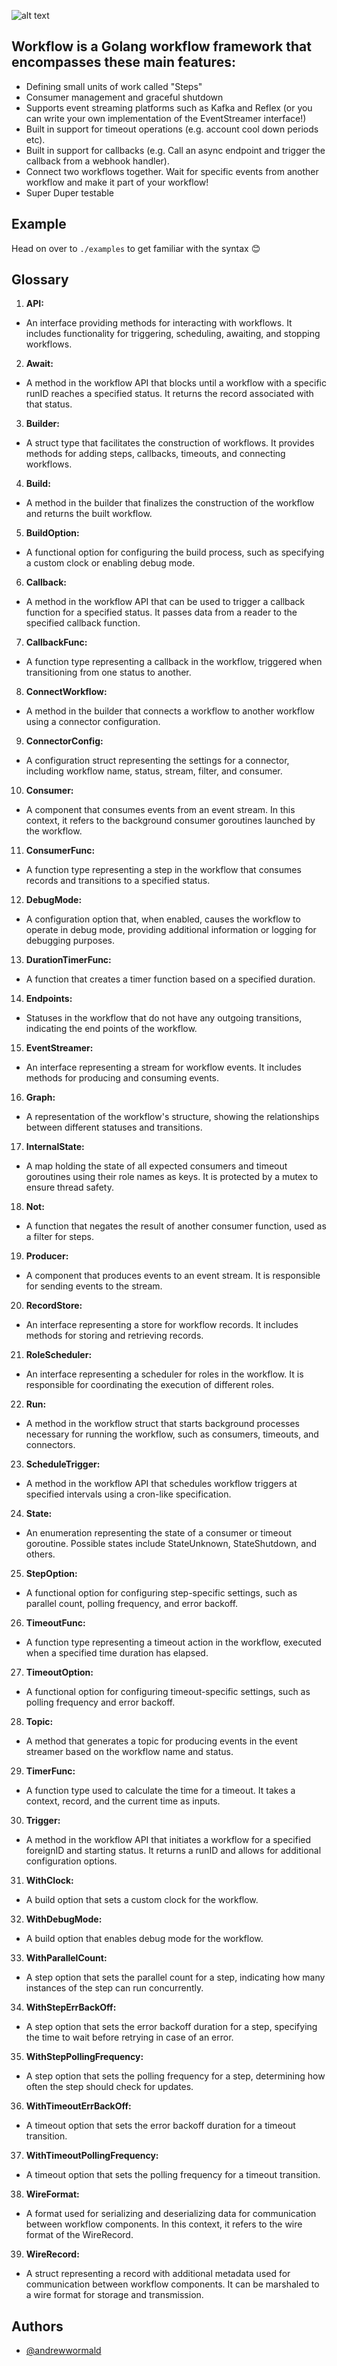 ![alt text](./logo/workflow.png)

## Workflow is a Golang workflow framework that encompasses these main features:
- Defining small units of work called "Steps"
- Consumer management and graceful shutdown
- Supports event streaming platforms such as Kafka and Reflex (or you can write your own implementation of the EventStreamer interface!)
- Built in support for timeout operations (e.g. account cool down periods etc).
- Built in support for callbacks (e.g. Call an async endpoint and trigger the callback from a webhook handler).
- Connect two workflows together. Wait for specific events from another workflow and make it part of your workflow!
- Super Duper testable

## Example

Head on over to `./examples` to get familiar with the syntax 😊

## Glossary

1. **API:**
 - An interface providing methods for interacting with workflows. It includes functionality for triggering, scheduling, awaiting, and stopping workflows.

2. **Await:**
 - A method in the workflow API that blocks until a workflow with a specific runID reaches a specified status. It returns the record associated with that status.

3. **Builder:**
 - A struct type that facilitates the construction of workflows. It provides methods for adding steps, callbacks, timeouts, and connecting workflows.

4. **Build:**
 - A method in the builder that finalizes the construction of the workflow and returns the built workflow.

5. **BuildOption:**
 - A functional option for configuring the build process, such as specifying a custom clock or enabling debug mode.

6. **Callback:**
 - A method in the workflow API that can be used to trigger a callback function for a specified status. It passes data from a reader to the specified callback function.

7. **CallbackFunc:**
 - A function type representing a callback in the workflow, triggered when transitioning from one status to another.

8. **ConnectWorkflow:**
 - A method in the builder that connects a workflow to another workflow using a connector configuration.

9. **ConnectorConfig:**
 - A configuration struct representing the settings for a connector, including workflow name, status, stream, filter, and consumer.

10. **Consumer:**
 - A component that consumes events from an event stream. In this context, it refers to the background consumer goroutines launched by the workflow.

11. **ConsumerFunc:**
 - A function type representing a step in the workflow that consumes records and transitions to a specified status.

12. **DebugMode:**
 - A configuration option that, when enabled, causes the workflow to operate in debug mode, providing additional information or logging for debugging purposes.

13. **DurationTimerFunc:**
 - A function that creates a timer function based on a specified duration.

14. **Endpoints:**
 - Statuses in the workflow that do not have any outgoing transitions, indicating the end points of the workflow.

15. **EventStreamer:**
 - An interface representing a stream for workflow events. It includes methods for producing and consuming events.

16. **Graph:**
 - A representation of the workflow's structure, showing the relationships between different statuses and transitions.

17. **InternalState:**
 - A map holding the state of all expected consumers and timeout goroutines using their role names as keys. It is protected by a mutex to ensure thread safety.

18. **Not:**
 - A function that negates the result of another consumer function, used as a filter for steps.

19. **Producer:**
 - A component that produces events to an event stream. It is responsible for sending events to the stream.

20. **RecordStore:**
 - An interface representing a store for workflow records. It includes methods for storing and retrieving records.

21. **RoleScheduler:**
 - An interface representing a scheduler for roles in the workflow. It is responsible for coordinating the execution of different roles.

22. **Run:**
 - A method in the workflow struct that starts background processes necessary for running the workflow, such as consumers, timeouts, and connectors.

23. **ScheduleTrigger:**
 - A method in the workflow API that schedules workflow triggers at specified intervals using a cron-like specification.

24. **State:**
 - An enumeration representing the state of a consumer or timeout goroutine. Possible states include StateUnknown, StateShutdown, and others.

25. **StepOption:**
 - A functional option for configuring step-specific settings, such as parallel count, polling frequency, and error backoff.

26. **TimeoutFunc:**
 - A function type representing a timeout action in the workflow, executed when a specified time duration has elapsed.

27. **TimeoutOption:**
 - A functional option for configuring timeout-specific settings, such as polling frequency and error backoff.

28. **Topic:**
 - A method that generates a topic for producing events in the event streamer based on the workflow name and status.

29. **TimerFunc:**
 - A function type used to calculate the time for a timeout. It takes a context, record, and the current time as inputs.

30. **Trigger:**
 - A method in the workflow API that initiates a workflow for a specified foreignID and starting status. It returns a runID and allows for additional configuration options.

31. **WithClock:**
 - A build option that sets a custom clock for the workflow.

32. **WithDebugMode:**
 - A build option that enables debug mode for the workflow.

33. **WithParallelCount:**
 - A step option that sets the parallel count for a step, indicating how many instances of the step can run concurrently.

34. **WithStepErrBackOff:**
 - A step option that sets the error backoff duration for a step, specifying the time to wait before retrying in case of an error.

35. **WithStepPollingFrequency:**
 - A step option that sets the polling frequency for a step, determining how often the step should check for updates.

36. **WithTimeoutErrBackOff:**
 - A timeout option that sets the error backoff duration for a timeout transition.

37. **WithTimeoutPollingFrequency:**
 - A timeout option that sets the polling frequency for a timeout transition.

38. **WireFormat:**
 - A format used for serializing and deserializing data for communication between workflow components. In this context, it refers to the wire format of the WireRecord.

39. **WireRecord:**
 - A struct representing a record with additional metadata used for communication between workflow components. It can be marshaled to a wire format for storage and transmission.

## Authors

- [@andrewwormald](https://github.com/andrewwormald)
